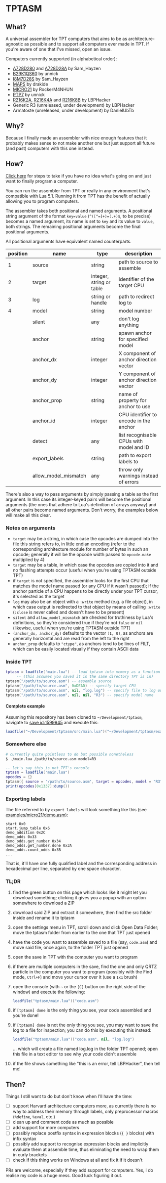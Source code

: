 # TPTASM

## What?

A universal assembler for TPT computers that aims to be as architecture-agnostic
as possible and to support all computers ever made in TPT. If you're aware of
one that I've missed, open an issue.

Computers currently supported (in alphabetical order):

- [A728D280](https://powdertoy.co.uk/Browse/View.html?ID=2460726) and
  [A728D28A](https://powdertoy.co.uk/Browse/View.html?ID=2460726) by Sam_Hayzen
- [B29K1QS60](https://powdertoy.co.uk/Browse/View.html?ID=2435570) by unnick
- [I8M7D28S](https://powdertoy.co.uk/Browse/View.html?ID=2473628) by Sam_Hayzen
- [MAPS](https://powdertoy.co.uk/Browse/View.html?ID=975033) by drakide
- [MICRO21](https://powdertoy.co.uk/Browse/View.html?ID=1599945) by RockerM4NHUN
- [PTP7](https://powdertoy.co.uk/Browse/View.html?ID=2458644) by unnick
- [R216K2A](https://powdertoy.co.uk/Browse/View.html?ID=2303519),
  [R216K4A](https://powdertoy.co.uk/Browse/View.html?ID=2305835) and
  [R216K8B](https://powdertoy.co.uk/Browse/View.html?ID=2342633) by LBPHacker
- Generic R3 (unreleased, under development) by LBPHacker
- Armatoste (unreleased, under development) by DanielUbTb

## Why?

Because I finally made an assembler with nice enough features that it probably
makes sense to not make another one but just support all future (and past)
computers with this one instead.

## How?

[Click here](#tldr) for steps to take if you have no idea what's going on and
just want to finally program a computer.

You can run the assembler from TPT or really in any environment that's
compatible with Lua 5.1. Running it from TPT has the benefit of actually
allowing you to program computers.

The assembler takes both positional and named arguments. A positional string
argument of the format `key=value` (`^([^=]+)=(.+)$`, to be precise) becomes
a named argument, its name is set to `key` and its value to `value`, both
strings. The remaining positional arguments become the final positional
arguments.

All positional arguments have equivalent named counterparts.

| position | name   | type                     | description                  |
| -------- | ------ | ------------------------ | ---------------------------- |
| 1        | source | string                   | path to source to assemble   |
| 2        | target | integer, string or table | identifier of the target CPU |
| 3        | log    | string or handle         | path to redirect log to      |
| 4        | model  | string                   | model number                 |
| | silent          | any     | don't log anything                            |
| | anchor          | string  | spawn anchor for specified model              |
| | anchor\_dx      | integer | X component of anchor direction vector        |
| | anchor\_dy      | integer | Y component of anchor direction vector        |
| | anchor\_prop    | string  | name of property for anchor to use            |
| | anchor\_id      | integer | CPU identifier to encode in the anchor        |
| | detect          | any     | list recognisable CPUs with model and ID      |
| | export\_labels  | string  | path to export labels to                      |
| | allow\_model\_mismatch | any | throw only warnings instead of errors      |

There's also a way to pass arguments by simply passing a table as the first
argument. In this case its integer-keyed pairs will become the positional
arguments (the ones that adhere to Lua's definition of arrays anyway) and
all other pairs become named arguments. Don't worry, the examples below will
make all this clear.

### Notes on arguments

- `target` may be a string, in which case the opcodes are dumped into the file
  this string refers to, in little endian encoding (refer to the corresponding
  architecture module for number of bytes in such an opcode; generally it will
  be the opcode width passed to `opcode.make` multiplied by 4)
- `target` may be a table, in which case the opcodes are copied into it and
  no flashing attempts occur (useful when you're using TPTASM outside TPT)
- if `target` is not specified, the assembler looks for the first CPU that
  matches the model name passed (or any CPU if it wasn't passed); if the anchor
  particle of a CPU happens to be directly under your TPT cursor, it's selected
  as the target
- `log` may also be an object with a `:write` method (e.g. a file object), in
  which case output is redirected to that object by means of calling `:write`
  (`:close` is never called and doesn't have to be present)
- `silent` and `allow_model_mismatch` are checked for truthiness by Lua's
  definitions, so they're considered true if they're not `false` or `nil`
  (likewise, useful when you're using TPTASM outside TPT)
- `(anchor_dx, anchor_dy)` defaults to the vector `(1, 0)`, as anchors are
  generally horizontal and are read from the left to the right
- `anchor_prop` defaults to `"ctype"`, as anchors tend to be lines of FILT,
  which can be easily located visually if they contain ASCII data

### Inside TPT

```lua
tptasm = loadfile("main.lua") -- load tptasm into memory as a function
     -- (this assumes you saved it in the same directory TPT is in)
tptasm("/path/to/source.asm") -- assemble source
tptasm("/path/to/source.asm", 0xDEAD) -- specify target CPU
tptasm("/path/to/source.asm", nil, "log.log") -- specify file to log output to
tptasm("/path/to/source.asm", nil, nil, "R3") -- specify model name
```

#### Complete example

Assuming this repository has been cloned to `~/Development/tptasm`, navigate to
[save id:1599945](https://powdertoy.co.uk/Browse/View.html?ID=1599945) and
execute this:

```lua
loadfile("~/Development/tptasm/src/main.lua")("~/Development/tptasm/examples/micro21/demo.asm")
```

### Somewhere else

```sh
# currently quite pointless to do but possible nonetheless
$ ./main.lua /path/to/source.asm model=R3
```

```lua
-- let's say this is not TPT's console
tptasm = loadfile("main.lua")
opcodes = {}
tptasm({ source = "/path/to/source.asm", target = opcodes, model = "R3" })
print(opcodes[0x1337]:dump())
```

### Exporting labels

The file referred to by `export_labels` will look something like this
(see [examples/micro21/demo.asm](examples/micro21/demo.asm)):

```
start 0x0
start.jump_table 0x6
demo_addition 0x2C
demo_odds 0x33
demo_odds.get_number 0x34
demo_odds.get_number.done 0x3A
demo_odds.count_odds 0x3B
...
```

That is, it'll have one fully qualified label and the corresponding address
in hexadecimal per line, separated by one space character.

### TL;DR

1. find the green button on this page which looks like it might let you
   download something; clicking it gives you a popup with an option somewhere
   to download a ZIP
1. download said ZIP and extract it somewhere, then find the src folder inside
   and rename it to tptasm
1. open the settings menu in TPT, scroll down and click Open Data Folder;
   move the tptasm folder from earlier to the one that TPT just opened
1. have the code you want to assemble saved to a file (say, `code.asm`) and
   move said file, once again, to the folder TPT just opened
1. open the save in TPT with the computer you want to program
1. if there are multiple computers in the save, find the one and only QRTZ
   particle in the computer you want to program (possibly with the Find mode,
   `Ctrl+F`) and move your cursor over it (use a `1x1` brush)
1. open the console (with `~` or the `[C]` button on the right side of the
   window) and execute the following:

   ```lua
   loadfile("tptasm/main.lua")("code.asm")
   ```

1. if `[tptasm] done` is the only thing you see, your code assembled
   and you're done!
1. if `[tptasm] done` is not the only thing you see, you may want to save the
   log to a file for inspection; you can do this by executing this instead:

   ```lua
   loadfile("tptasm/main.lua")("code.asm", nil, "log.log")
   ```

   ... which will create a file named log.log in the folder TPT opened; open
   this file in a text editor to see why your code didn't assemble
1. if the file shows something like "this is an error, tell LBPHacker", then
   tell me!


## Then?

Things I still want to do but don't know when I'll have the time:

- [ ] support Harvard architecture computers more, as currently there is no
      way to address their memory through labels, only preprocessor macros
      (`%define`, `%eval`, etc.)
- [ ] clean up and comment code as much as possible
- [ ] add support for more computers
- [ ] possibly replace postfix syntax in expression blocks (`{ }` blocks) with
      infix syntax
- [ ] possibly add support to recognise expression blocks and implicitly
      evaluate them at assemble time, thus eliminating the need to wrap them in
      curly brackets
- [ ] check if this thing works on Windows at all and fix it if it doesn't

PRs are welcome, especially if they add support for computers. Yes, I do realise
my code is a huge mess. Good luck figuring it out.
